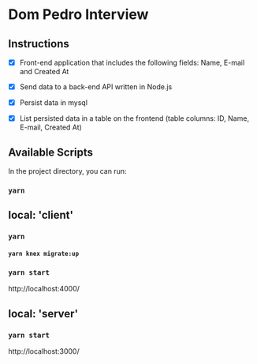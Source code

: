 # Dom Pedro Interview

## Instructions

- [x] Front-end application that includes the following fields: Name, E-mail and Created At

- [x] Send data to a back-end API written in Node.js

- [x] Persist data in mysql

- [x] List persisted data in a table on the frontend (table columns: ID, Name, E-mail, Created At)

## Available Scripts

In the project directory, you can run:

### `yarn`

## local: 'client'

### `yarn`

#### `yarn knex migrate:up`

### `yarn start`

http://localhost:4000/

## local: 'server'

### `yarn start`

http://localhost:3000/
